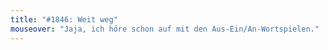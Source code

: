 ```yaml
---
title: "#1846: Weit weg"
mouseover: "Jaja, ich höre schon auf mit den Aus-Ein/An-Wortspielen."
---
```


